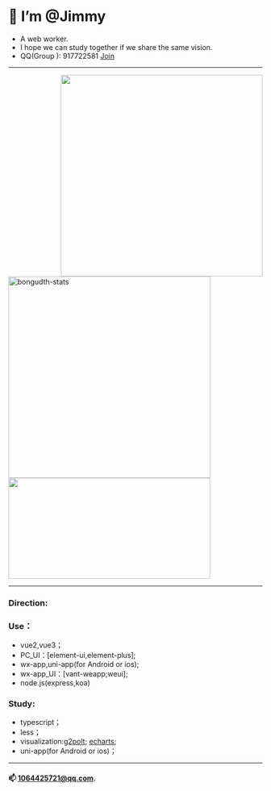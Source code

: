 # 👋  I’m @Jimmy

* A web worker.
* I hope we can study together if we share the same vision.
* QQ(Group ): 917722581 [Join](https://jq.qq.com/?_wv=1027&k=S3dfwlRT)
---

<img align="right" width="400Ppx" src="https://pic.rmb.bdstatic.com/bjh/down/99b15364feac6f5cb587e8884b4361cc.gif" />
<img width="400Ppx" src="https://github-readme-stats.vercel.app/api/top-langs?username=RSS1102&show_icons=true&locale=en&layout=compact&line_height=20&title_color=f69673" alt="bongudth-stats" />
<img width="400Ppx" height="200px" src="https://github-readme-stats.vercel.app/api?username=RSS1102&show_icons=true&hide_border=false&line_height=20&title_color=f69673&icon_color=e2a7a2&show_owner=true" />

---

### Direction:
### Use：
* vue2,vue3； 
* PC_UI：[element-ui,element-plus];
* wx-app,uni-app(for Android or ios);
* wx-app_UI：[vant-weapp;weui];
* node.js(express,koa)
### Study:

 * typescript；
* less；
* visualization:[g2polt](https://g2plot.antv.vision/zh/); [echarts](https://echarts.apache.org/); 
* uni-app(for Android or ios)； 
---
#### 📫 1064425721@qq.com.
